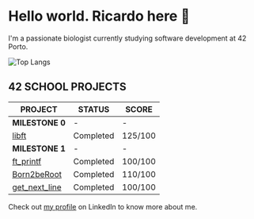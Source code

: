 # Hello world. Ricardo here 👋
I'm a passionate biologist currently studying software development at 42 Porto.

![Top Langs](https://github-readme-stats.vercel.app/api/top-langs/?username=ricvrdv&layout=compact&theme=merko)

## 42 SCHOOL PROJECTS
| PROJECT                                                   | STATUS    | SCORE   |
| --------------------------------------------------------- | --------- | ------- |
| **MILESTONE 0**                                           | -         | -       |
| [libft](https://github.com/ricvrdv/libft)                 | Completed | 125/100 |
| **MILESTONE 1**                                           | -         | -       |
| [ft_printf](https://github.com/ricvrdv/ft_printf)         | Completed | 100/100 |
| [Born2beRoot](https://github.com/ricvrdv/Born2beRoot)     | Completed | 110/100 |
| [get_next_line](https://github.com/ricvrdv/get_next_line) | Completed | 100/100 |

Check out [my profile](https://www.linkedin.com/in/ricardo-costa-garcia/) on LinkedIn to know more about me.
